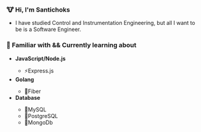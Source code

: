 ### 🐮 Hi, I'm Santichoks
<ul list-style-type="none">
  <li>I have studied Control and Instrumentation Engineering, but all I want to be is a Software Engineer.</li>
</ul>

### 📑 Familiar with && Currently learning about
<ul>
  <li><strong>JavaScript/Node.js</strong></li>
  <ul>
    <li>⚡Express.js</li>
  </ul>
  
  <li><strong>Golang</strong></li>
  <ul>
    <li>🚀Fiber</li>
  </ul>
  
  <li><strong>Database</strong></li>
  <ul>
    <li>🐬MySQL</li>
    <li>🐘PostgreSQL</li>
    <li>🍃MongoDb</li>
  </ul>
</ul>




